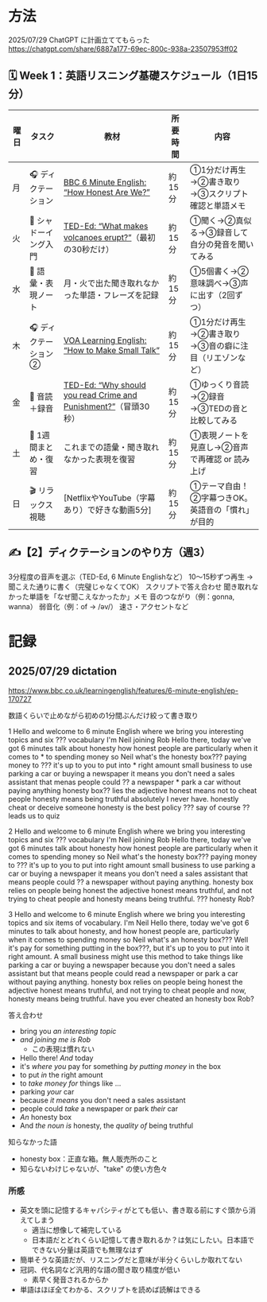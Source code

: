 # 方法

2025/07/29 ChatGPT に計画立ててもらった https://chatgpt.com/share/6887a177-69ec-800c-938a-23507953ff02

## 🗓 Week 1：英語リスニング基礎スケジュール（1日15分）

| 曜日 | タスク          | 教材                                                                                                                                             | 所要時間 | 内容                            |
| -- | ------------ | ---------------------------------------------------------------------------------------------------------------------------------------------- | ---- | ----------------------------- |
| 月  | 🎧 ディクテーション  | [BBC 6 Minute English: “How Honest Are We?”](https://www.bbc.co.uk/learningenglish/features/6-minute-english/ep-220825)                        | 約15分 | ①1分だけ再生→②書き取り→③スクリプト確認と単語メモ   |
| 火  | 📢 シャドーイング入門 | [TED-Ed: “What makes volcanoes erupt?”](https://ed.ted.com/lessons/what-makes-volcanoes-erupt-steven-anderson)（最初の30秒だけ）                       | 約15分 | ①聞く→②真似る→③録音して自分の発音を聞いてみる     |
| 水  | 🧠 語彙・表現ノート  | 月・火で出た聞き取れなかった単語・フレーズを記録                                                                                                                       | 約15分 | ①5個書く→②意味調べ→③声に出す（2回ずつ）       |
| 木  | 🎧 ディクテーション② | [VOA Learning English: “How to Make Small Talk”](https://learningenglish.voanews.com/a/how-to-make-small-talk/6798722.html)                    | 約15分 | ①1分だけ再生→②書き取り→③音の癖に注目（リエゾンなど） |
| 金  | 📢 音読＋録音     | [TED-Ed: “Why should you read Crime and Punishment?”](https://ed.ted.com/lessons/why-should-you-read-crime-and-punishment-alex-gendler)（冒頭30秒） | 約15分 | ①ゆっくり音読→②録音→③TEDの音と比較してみる     |
| 土  | 📝 1週間まとめ・復習 | これまでの語彙・聞き取れなかった表現を復習                                                                                                                          | 約15分 | ①表現ノートを見直し→②音声で再確認 or 読み上げ    |
| 日  | 🎬 リラックス視聴   | \[NetflixやYouTube（字幕あり）で好きな動画5分]                                                                                                               | 約15分 | ①テーマ自由！②字幕つきOK。英語音の「慣れ」が目的    |

## ✍️【2】ディクテーションのやり方（週3）

3分程度の音声を選ぶ（TED-Ed, 6 Minute Englishなど）
10〜15秒ずつ再生 → 聞こえた通りに書く（完璧じゃなくてOK）
スクリプトで答え合わせ
聞き取れなかった単語を「なぜ聞こえなかったか」メモ
  音のつながり（例：gonna, wanna）
  弱音化（例：of → /əv/）
  速さ・アクセントなど

# 記録

## 2025/07/29 dictation

https://www.bbc.co.uk/learningenglish/features/6-minute-english/ep-170727

数語くらいで止めながら初めの1分間ぶんだけ絞って書き取り

1
Hello and welcome to 6 minute English where we bring you interesting topics and six ??? vocabulary
I'm Neil joining Rob
Hello there, today we've got 6 minutes talk about honesty how honest people are 
particularly when it comes to * to spending money
so Neil what's the honesty box???
paying money to ???
it's up to you to put into * right amount 
small business to use parking a car or buying a newspaper it means you don't need a sales assistant 
that menas people could ?? a newspaper *
park a car without paying anything
honesty box?? lies 
the adjective honest means not to cheat people
honesty means being truthful
absolutely I never have.
honestly cheat or deceive someone 
honesty is the best policy ??? say
of course ?? leads us to quiz

2
Hello and welcome to 6 minute English where we bring you interesting topics and six ??? vocabulary
I'm Neil joining Rob
Hello there, today we've got 6 minutes talk about honesty how honest people are 
particularly when it comes to spending money
so Neil what's the honesty box???
paying money to ???
it's up to you to put into right amount 
small business to use parking a car or buying a newspaper it means you don't need a sales assistant 
that means people could ?? a newspaper without paying anything.
honesty box relies on people being honest
the adjective honest means truthful, and not trying to cheat people
and honesty means being truthful.
??? honesty Rob?

3
Hello and welcome to 6 minute English where we bring you interesting topics and six items of vocabulary.
I'm Neil 
Hello there, today we've got 6 minutes to talk about honesty, and how honest people are,
particularly when it comes to spending money
so Neil what's an honesty box???
Well it's pay for something putting in the box???, but it's up to you to put into it right amount.
A small business might use this method to take things like parking a car or buying a newspaper because you don't need a sales assistant
but that means people could read a newspaper or park a car without paying anything.
honesty box relies on people being honest
the adjective honest means truthful, and not trying to cheat people
and now, honesty means being truthful.
have you ever cheated an honesty box Rob?

答え合わせ
- bring you *an interesting topic*
- *and joining me is Rob*
  - この表現は慣れない
- Hello there! *And* today
- it's *where you* pay for something *by putting money* in the box
- to put *in* the right amount
- to *take money for* things like ...
- parking *your* car
- because *it means* you don't need a sales assistant
- people could *take* a newspaper or park *their* car 
- *An* honesty box 
- And *the noun is* honesty, the *quality of* being truthful

知らなかった語
- honesty box：正直な箱。無人販売所のこと
- 知らないわけじゃないが、"take" の使い方色々

### 所感

- 英文を頭に記憶するキャパシティがとても低い、書き取る前にすぐ頭から消えてしまう
  - 適当に想像して補完している
  - 日本語だとどれくらい記憶して書き取れるか？は気にしたい。日本語でできない分量は英語でも無理なはず
- 簡単そうな英語だが、リスニングだと意味が半分くらいしか取れてない
- 冠詞、代名詞など汎用的な語の聞き取り精度が低い
  - 素早く発音されるからか
- 単語はほぼ全てわかる、スクリプトを読めば読解はできる

